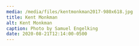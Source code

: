 ```yaml
---
media: /media/files/kentmonkman2017-980x618.jpg
title: Kent Monkman
alt: Kent Monkman
caption: Photo by Samuel Engelking
date: 2020-08-21T12:14:00-0500
---
```

